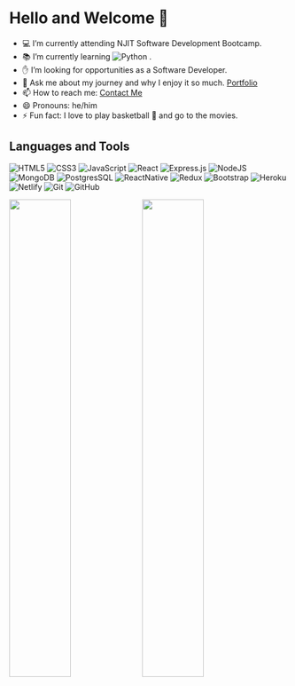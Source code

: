 # Hello and Welcome 👋

- :computer: I’m currently attending NJIT Software Development Bootcamp.
- :books: I’m currently learning ![Python](https://img.shields.io/badge/python-3670A0?style=for-the-badge&logo=python&logoColor=ffdd54) .
- :raised_hand: I’m looking for opportunities as a Software Developer.
- 💬 Ask me about my journey and why I enjoy it so much. [Portfolio](https://moreta-portfolio.herokuapp.com/)
- 📫 How to reach me: [Contact Me](https://www.linkedin.com/in/moretaomar/)
- 😄 Pronouns: he/him
- ⚡ Fun fact: I love to play basketball :basketball: and go to the movies.

## Languages and Tools

![HTML5](https://img.shields.io/badge/html5-%23E34F26.svg?style=for-the-badge&logo=html5&logoColor=white)
![CSS3](https://img.shields.io/badge/css3-%231572B6.svg?style=for-the-badge&logo=css3&logoColor=white)
![JavaScript](https://img.shields.io/badge/JavaScript-F7DF1E?style=for-the-badge&logo=javascript&logoColor=black)
![React](https://img.shields.io/badge/react-%2320232a.svg?style=for-the-badge&logo=react&logoColor=%2361DAFB)
![Express.js](https://img.shields.io/badge/express.js-%23404d59.svg?style=for-the-badge&logo=express&logoColor=%2361DAFB)
![NodeJS](https://img.shields.io/badge/node.js-6DA55F?style=for-the-badge&logo=node.js&logoColor=white)
![MongoDB](https://img.shields.io/badge/MongoDB-%234ea94b.svg?style=for-the-badge&logo=mongodb&logoColor=white)
![PostgresSQL](https://img.shields.io/badge/PostgreSQL-316192?style=for-the-badge&logo=postgresql&logoColor=white)
![ReactNative](https://img.shields.io/badge/React_Native-20232A?style=for-the-badge&logo=react&logoColor=61DAFB)
![Redux](https://img.shields.io/badge/Redux-593D88?style=for-the-badge&logo=redux&logoColor=white)
![Bootstrap](https://img.shields.io/badge/Bootstrap-563D7C?style=for-the-badge&logo=bootstrap&logoColor=white)
![Heroku](https://img.shields.io/badge/heroku-%23430098.svg?style=for-the-badge&logo=heroku&logoColor=white)
![Netlify](https://img.shields.io/badge/netlify-%23000000.svg?style=for-the-badge&logo=netlify&logoColor=#00C7B7)
![Git](https://img.shields.io/badge/git-%23F05033.svg?style=for-the-badge&logo=git&logoColor=white)
![GitHub](https://img.shields.io/badge/github-%23121011.svg?style=for-the-badge&logo=github&logoColor=white)

<img align="left" width="47%" src="https://github-readme-stats.vercel.app/api?username=omarmoreta&show_icons=true"/>

<img align="left" width="47%" src="https://github-readme-stats.vercel.app/api/top-langs/?username=omarmoreta&layout=compact"/>
